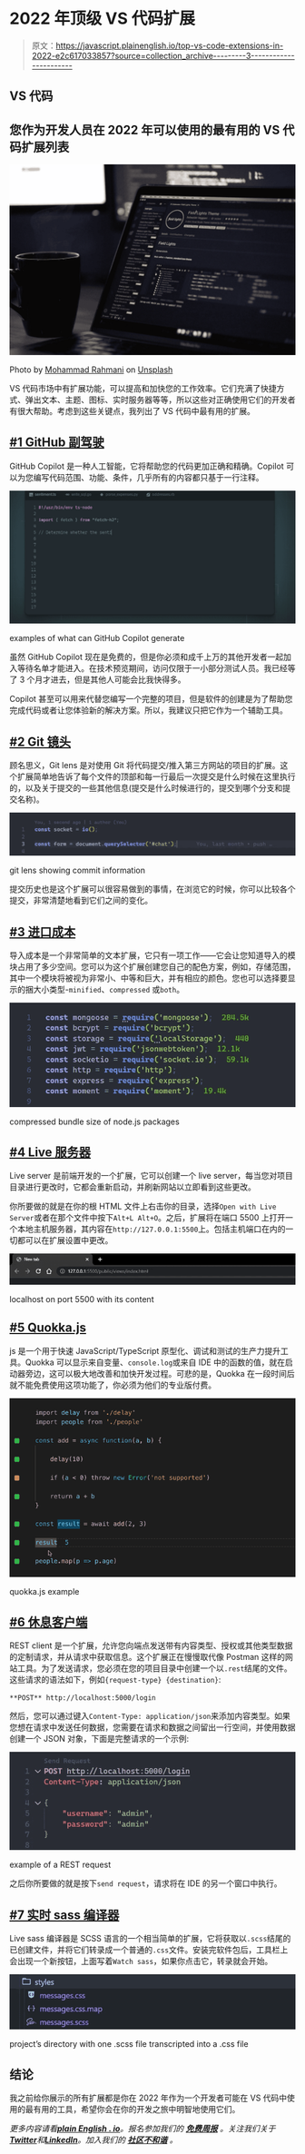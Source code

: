 # 2022 年顶级 VS 代码扩展

> 原文：<https://javascript.plainenglish.io/top-vs-code-extensions-in-2022-e2c617033857?source=collection_archive---------3----------------------->

## VS 代码

## 您作为开发人员在 2022 年可以使用的最有用的 VS 代码扩展列表

![](img/0e362f54b95535ac691bf2eef2916105.png)

Photo by [Mohammad Rahmani](https://unsplash.com/@afgprogrammer?utm_source=medium&utm_medium=referral) on [Unsplash](https://unsplash.com?utm_source=medium&utm_medium=referral)

VS 代码市场中有扩展功能，可以提高和加快您的工作效率。它们充满了快捷方式、弹出文本、主题、图标、实时服务器等等，所以这些对正确使用它们的开发者有很大帮助。考虑到这些关键点，我列出了 VS 代码中最有用的扩展。

## [#1 GitHub 副驾驶](https://marketplace.visualstudio.com/items?itemName=GitHub.copilot)

GitHub Copilot 是一种人工智能，它将帮助您的代码更加正确和精确。Copilot 可以为您编写代码范围、功能、条件，几乎所有的内容都只基于一行注释。

![](img/1677750d0dabe5d51ac5cad09634685f.png)

examples of what can GitHub Copilot generate

虽然 GitHub Copilot 现在是免费的，但是你必须和成千上万的其他开发者一起加入等待名单才能进入。在技术预览期间，访问仅限于一小部分测试人员。我已经等了 3 个月才进去，但是其他人可能会比我快得多。

Copilot 甚至可以用来代替您编写一个完整的项目，但是软件的创建是为了帮助您完成代码或者让您体验新的解决方案。所以，我建议只把它作为一个辅助工具。

## [#2 Git 镜头](https://marketplace.visualstudio.com/items?itemName=eamodio.gitlens)

顾名思义，Git lens 是对使用 Git 将代码提交/推入第三方网站的项目的扩展。这个扩展简单地告诉了每个文件的顶部和每一行最后一次提交是什么时候在这里执行的，以及关于提交的一些其他信息(提交是什么时候进行的，提交到哪个分支和提交名称)。

![](img/9e97c00e1be570d5ca30c5147a5d1860.png)

git lens showing commit information

提交历史也是这个扩展可以很容易做到的事情，在浏览它的时候，你可以比较各个提交，非常清楚地看到它们之间的变化。

## [#3 进口成本](https://marketplace.visualstudio.com/items?itemName=wix.vscode-import-cost)

导入成本是一个非常简单的文本扩展，它只有一项工作——它会让您知道导入的模块占用了多少空间。您可以为这个扩展创建您自己的配色方案，例如，存储范围，其中一个模块将被视为非常小、中等和巨大，并有相应的颜色。您也可以选择要显示的捆大小类型-`minified`、`compressed` 或`both`。

![](img/437b6a5f419dfa0622ac13a721fff764.png)

compressed bundle size of node.js packages

## [#4 Live 服务器](https://marketplace.visualstudio.com/items?itemName=ritwickdey.LiveServer)

Live server 是前端开发的一个扩展，它可以创建一个 live server，每当您对项目目录进行更改时，它都会重新启动，并刷新网站以立即看到这些更改。

你所要做的就是在你的根 HTML 文件上右击你的目录，选择`Open with Live Server`或者在那个文件中按下`Alt+L Alt+O`。之后，扩展将在端口 5500 上打开一个本地主机服务器，其内容在`http://127.0.0.1:5500`上。包括主机端口在内的一切都可以在扩展设置中更改。

![](img/c3c9086bf1a8c0f047252b5ac322c6fc.png)

localhost on port 5500 with its content

## [#5 Quokka.js](https://marketplace.visualstudio.com/items?itemName=WallabyJs.quokka-vscode)

js 是一个用于快速 JavaScript/TypeScript 原型化、调试和测试的生产力提升工具。Quokka 可以显示来自变量、`console.log`或来自 IDE 中的函数的值，就在启动器旁边，这可以极大地改善和加快开发过程。可悲的是，Quokka 在一段时间后就不能免费使用这项功能了，你必须为他们的专业版付费。

![](img/3f7ba223539d0baec15e228941d44479.png)

quokka.js example

## [#6 休息客户端](https://marketplace.visualstudio.com/items?itemName=humao.rest-client)

REST client 是一个扩展，允许您向端点发送带有内容类型、授权或其他类型数据的定制请求，并从请求中获取信息。这个扩展正在慢慢取代像 Postman 这样的网站工具。为了发送请求，您必须在您的项目目录中创建一个以`.rest`结尾的文件。这些请求的语法如下，例如`{request-type} {destination}`:

```
**POST** http://localhost:5000/login
```

然后，您可以通过键入`Content-Type: application/json`来添加内容类型。如果您想在请求中发送任何数据，您需要在请求和数据之间留出一行空间，并使用数据创建一个 JSON 对象，下面是完整请求的一个示例:

![](img/412bfa20310583ca184e07f982d90330.png)

example of a REST request

之后你所要做的就是按下`send request`，请求将在 IDE 的另一个窗口中执行。

## [#7 实时 sass 编译器](https://marketplace.visualstudio.com/items?itemName=ritwickdey.live-sass)

Live sass 编译器是 SCSS 语言的一个相当简单的扩展，它将获取以`.scss`结尾的已创建文件，并将它们转录成一个普通的`.css`文件。安装完软件包后，工具栏上会出现一个新按钮，上面写着`Watch sass`，如果你点击它，转录就会开始。

![](img/94a1cfa02322f1d83358e7edd4b5d9e5.png)

project’s directory with one .scss file transcripted into a .css file

## **结论**

我之前给你展示的所有扩展都是你在 2022 年作为一个开发者可能在 VS 代码中使用的最有用的工具，希望你会在你的开发之旅中明智地使用它们。

*更多内容请看*[***plain English . io***](https://plainenglish.io/)*。报名参加我们的* [***免费周报***](http://newsletter.plainenglish.io/) *。关注我们关于*[***Twitter***](https://twitter.com/inPlainEngHQ)*和*[***LinkedIn***](https://www.linkedin.com/company/inplainenglish/)*。加入我们的* [***社区不和谐***](https://discord.gg/GtDtUAvyhW) *。*
